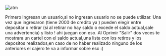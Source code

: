 ![atm](https://github.com/user-attachments/assets/93e5b73d-faed-4b57-a71c-f5e70350fcdb)

Primero Ingresan un usuario,si no ingresan usuario no se puede utilizar.
Una vez que ingresaron (tiene 2000 de credito ya )  pueden elegir entre depositar o retirar (si al retirar no hay saldo o excede el saldo actual,sale una advertencia) y listo ! ahi juegan con eso. 
Al Oprimir "Salir" dos veces te mostrara un cartel con el saldo actual,una lista con los retiros
y los depositos realizados,en caso de no haber realizado ninguno de los anteriores el cajero te va a informar sobre eso :)
